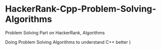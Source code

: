 # HackerRank-Cpp-Problem-Solving-Algorithms
Problem Solving Part on HackerRank, Algorithms

Doing Problem Solving Algorithms to understand C++ better )
